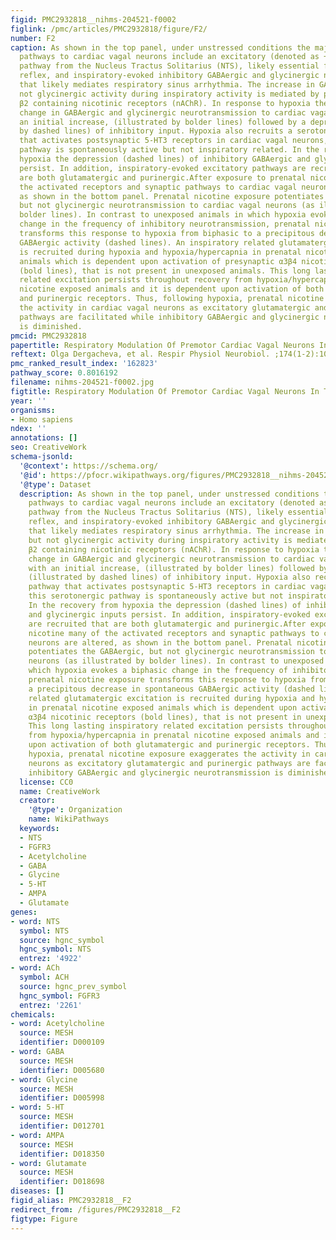 ```yaml
---
figid: PMC2932818__nihms-204521-f0002
figlink: /pmc/articles/PMC2932818/figure/F2/
number: F2
caption: As shown in the top panel, under unstressed conditions the major synaptic
  pathways to cardiac vagal neurons include an excitatory (denoted as +) glutamatergic
  pathway from the Nucleus Tractus Solitarius (NTS), likely essential for the baroreceptor
  reflex, and inspiratory-evoked inhibitory GABAergic and glycinergic neurotransmission
  that likely mediates respiratory sinus arrhythmia. The increase in GABAergic, but
  not glycinergic activity during inspiratory activity is mediated by presynaptic
  β2 containing nicotinic receptors (nAChR). In response to hypoxia there is a biphasic
  change in GABAergic and glycinergic neurotransmission to cardiac vagal neurons with
  an initial increase, (illustrated by bolder lines) followed by a depression (illustrated
  by dashed lines) of inhibitory input. Hypoxia also recruits a serotonergic pathway
  that activates postsynaptic 5-HT3 receptors in cardiac vagal neurons, this serotonergic
  pathway is spontaneously active but not inspiratory related. In the recovery from
  hypoxia the depression (dashed lines) of inhibitory GABAergic and glycinergic inputs
  persist. In addition, inspiratory-evoked excitatory pathways are recruited that
  are both glutamatergic and purinergic.After exposure to prenatal nicotine many of
  the activated receptors and synaptic pathways to cardiac vagal neurons are altered,
  as shown in the bottom panel. Prenatal nicotine exposure potentiates the GABAergic,
  but not glycinergic neurotransmission to cardiac vagal neurons (as illustrated by
  bolder lines). In contrast to unexposed animals in which hypoxia evokes a biphasic
  change in the frequency of inhibitory neurotransmission, prenatal nicotine exposure
  transforms this response to hypoxia from biphasic to a precipitous decrease in spontaneous
  GABAergic activity (dashed lines). An inspiratory related glutamatergic excitation
  is recruited during hypoxia and hypoxia/hypercapnia in prenatal nicotine exposed
  animals which is dependent upon activation of presynaptic α3β4 nicotinic receptors
  (bold lines), that is not present in unexposed animals. This long lasting inspiratory
  related excitation persists throughout recovery from hypoxia/hypercapnia in prenatal
  nicotine exposed animals and it is dependent upon activation of both glutamatergic
  and purinergic receptors. Thus, following hypoxia, prenatal nicotine exposure exaggerates
  the activity in cardiac vagal neurons as excitatory glutamatergic and purinergic
  pathways are facilitated while inhibitory GABAergic and glycinergic neurotransmission
  is diminished.
pmcid: PMC2932818
papertitle: Respiratory Modulation Of Premotor Cardiac Vagal Neurons In The Brainstem.
reftext: Olga Dergacheva, et al. Respir Physiol Neurobiol. ;174(1-2):102-110.
pmc_ranked_result_index: '162823'
pathway_score: 0.8016192
filename: nihms-204521-f0002.jpg
figtitle: Respiratory Modulation Of Premotor Cardiac Vagal Neurons In The Brainstem
year: ''
organisms:
- Homo sapiens
ndex: ''
annotations: []
seo: CreativeWork
schema-jsonld:
  '@context': https://schema.org/
  '@id': https://pfocr.wikipathways.org/figures/PMC2932818__nihms-204521-f0002.html
  '@type': Dataset
  description: As shown in the top panel, under unstressed conditions the major synaptic
    pathways to cardiac vagal neurons include an excitatory (denoted as +) glutamatergic
    pathway from the Nucleus Tractus Solitarius (NTS), likely essential for the baroreceptor
    reflex, and inspiratory-evoked inhibitory GABAergic and glycinergic neurotransmission
    that likely mediates respiratory sinus arrhythmia. The increase in GABAergic,
    but not glycinergic activity during inspiratory activity is mediated by presynaptic
    β2 containing nicotinic receptors (nAChR). In response to hypoxia there is a biphasic
    change in GABAergic and glycinergic neurotransmission to cardiac vagal neurons
    with an initial increase, (illustrated by bolder lines) followed by a depression
    (illustrated by dashed lines) of inhibitory input. Hypoxia also recruits a serotonergic
    pathway that activates postsynaptic 5-HT3 receptors in cardiac vagal neurons,
    this serotonergic pathway is spontaneously active but not inspiratory related.
    In the recovery from hypoxia the depression (dashed lines) of inhibitory GABAergic
    and glycinergic inputs persist. In addition, inspiratory-evoked excitatory pathways
    are recruited that are both glutamatergic and purinergic.After exposure to prenatal
    nicotine many of the activated receptors and synaptic pathways to cardiac vagal
    neurons are altered, as shown in the bottom panel. Prenatal nicotine exposure
    potentiates the GABAergic, but not glycinergic neurotransmission to cardiac vagal
    neurons (as illustrated by bolder lines). In contrast to unexposed animals in
    which hypoxia evokes a biphasic change in the frequency of inhibitory neurotransmission,
    prenatal nicotine exposure transforms this response to hypoxia from biphasic to
    a precipitous decrease in spontaneous GABAergic activity (dashed lines). An inspiratory
    related glutamatergic excitation is recruited during hypoxia and hypoxia/hypercapnia
    in prenatal nicotine exposed animals which is dependent upon activation of presynaptic
    α3β4 nicotinic receptors (bold lines), that is not present in unexposed animals.
    This long lasting inspiratory related excitation persists throughout recovery
    from hypoxia/hypercapnia in prenatal nicotine exposed animals and it is dependent
    upon activation of both glutamatergic and purinergic receptors. Thus, following
    hypoxia, prenatal nicotine exposure exaggerates the activity in cardiac vagal
    neurons as excitatory glutamatergic and purinergic pathways are facilitated while
    inhibitory GABAergic and glycinergic neurotransmission is diminished.
  license: CC0
  name: CreativeWork
  creator:
    '@type': Organization
    name: WikiPathways
  keywords:
  - NTS
  - FGFR3
  - Acetylcholine
  - GABA
  - Glycine
  - 5-HT
  - AMPA
  - Glutamate
genes:
- word: NTS
  symbol: NTS
  source: hgnc_symbol
  hgnc_symbol: NTS
  entrez: '4922'
- word: ACh
  symbol: ACH
  source: hgnc_prev_symbol
  hgnc_symbol: FGFR3
  entrez: '2261'
chemicals:
- word: Acetylcholine
  source: MESH
  identifier: D000109
- word: GABA
  source: MESH
  identifier: D005680
- word: Glycine
  source: MESH
  identifier: D005998
- word: 5-HT
  source: MESH
  identifier: D012701
- word: AMPA
  source: MESH
  identifier: D018350
- word: Glutamate
  source: MESH
  identifier: D018698
diseases: []
figid_alias: PMC2932818__F2
redirect_from: /figures/PMC2932818__F2
figtype: Figure
---
```

